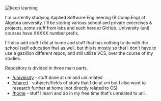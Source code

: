 # 

![keep learning](https://i.imgur.com/kQPd0a9.jpg)

I'm currently studying Applied Software Engineering (B.Comp.Eng) at Algebra university.
I'll be storing various school and private excercises & projects, some stuff from labs and such here at GitHub. University (uni) courses have XXXXX number prefix.

I'll also add stuff I did at home and stuff that has nothing to do with the school (self education ftw) as well, but this is mostly so that I don't have to use a gazillion different repos, and still utilize VCS, over the course of my studies.



Repository is divided in three main parts,  

- [/university](#university) - stuff done at uni and uni related 
- [/shared](#shared) - subjects/fields of study that I do at uni but I also want to research further at home (not directly related to CS)
- [/home](#home) - stuff I learn and do in my free time that's unrelated to uni.